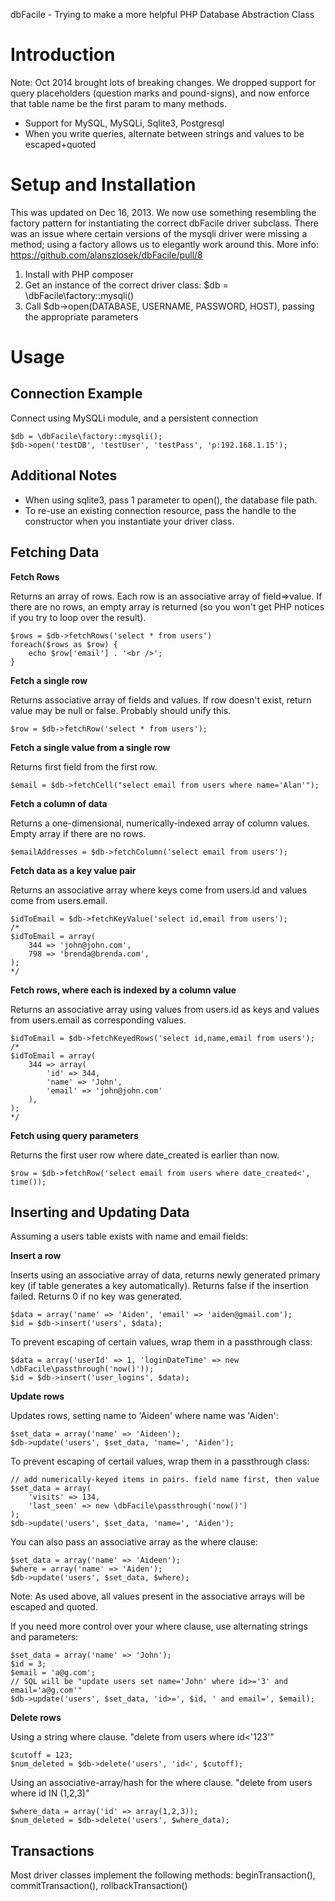 dbFacile - Trying to make a more helpful PHP Database Abstraction Class

Introduction
====

Note: Oct 2014 brought lots of breaking changes. We dropped support for query placeholders (question marks and pound-signs), and now enforce that table name be the first param to many methods.

* Support for MySQL, MySQLi, Sqlite3, Postgresql
* When you write queries, alternate between strings and values to be escaped+quoted

Setup and Installation
====

This was updated on Dec 16, 2013. We now use something resembling the factory pattern for instantiating the correct dbFacile driver subclass. There was an issue where certain versions of the mysqli driver were missing a method; using a factory allows us to elegantly work around this. More info: https://github.com/alanszlosek/dbFacile/pull/8

1. Install with PHP composer
2. Get an instance of the correct driver class: $db = \dbFacile\factory::mysqli()
3. Call $db->open(DATABASE, USERNAME, PASSWORD, HOST), passing the appropriate parameters

Usage
====

Connection Example
----

Connect using MySQLi module, and a persistent connection

    $db = \dbFacile\factory::mysqli();
    $db->open('testDB', 'testUser', 'testPass', 'p:192.168.1.15');
		
Additional Notes
----

* When using sqlite3, pass 1 parameter to open(), the database file path.
* To re-use an existing connection resource, pass the handle to the constructor when you instantiate your driver class.

Fetching Data
----

**Fetch Rows**

Returns an array of rows. Each row is an associative array of field=>value. If there are no rows, an empty array is returned (so you won't get PHP notices if you try to loop over the result).

    $rows = $db->fetchRows('select * from users')
    foreach($rows as $row) {
        echo $row['email'] . '<br />';
    }

**Fetch a single row**

Returns associative array of fields and values. If row doesn't exist, return value may be null or false. Probably should unify this.

    $row = $db->fetchRow('select * from users');

**Fetch a single value from a single row**

Returns first field from the first row.

    $email = $db->fetchCell("select email from users where name='Alan'");

**Fetch a column of data**

Returns a one-dimensional, numerically-indexed array of column values. Empty array if there are no rows.

    $emailAddresses = $db->fetchColumn('select email from users');

**Fetch data as a key value pair**

Returns an associative array where keys come from users.id and values come from users.email.

    $idToEmail = $db->fetchKeyValue('select id,email from users');
    /*
    $idToEmail = array(
        344 => 'john@john.com',
        798 => 'brenda@brenda.com',
    );
    */

**Fetch rows, where each is indexed by a column value**

Returns an associative array using values from users.id as keys and values from users.email as corresponding values.

    $idToEmail = $db->fetchKeyedRows('select id,name,email from users');
    /*
    $idToEmail = array(
        344 => array(
            'id' => 344,
            'name' => 'John',
            'email' => 'john@john.com'
        ),
    );
    */

**Fetch using query parameters**

Returns the first user row where date_created is earlier than now.

    $row = $db->fetchRow('select email from users where date_created<', time());

Inserting and Updating Data
----

Assuming a users table exists with name and email fields:

**Insert a row**

Inserts using an associative array of data, returns newly generated primary key (if table generates a key automatically).
Returns false if the insertion failed.
Returns 0 if no key was generated.

    $data = array('name' => 'Aiden', 'email' => 'aiden@gmail.com');
    $id = $db->insert('users', $data);

To prevent escaping of certain values, wrap them in a passthrough class:

    $data = array('userId' => 1, 'loginDateTime' => new \dbFacile\passthrough('now()'));
    $id = $db->insert('user_logins', $data);

**Update rows**

Updates rows, setting name to 'Aideen' where name was 'Aiden':

    $set_data = array('name' => 'Aideen');
    $db->update('users', $set_data, 'name=', 'Aiden');

To prevent escaping of certail values, wrap them in a passthrough class:

    // add numerically-keyed items in pairs. field name first, then value
    $set_data = array(
        'visits' => 134,
        'last_seen' => new \dbFacile\passthrough('now()')
    );
    $db->update('users', $set_data, 'name=', 'Aiden');

You can also pass an associative array as the where clause:

    $set_data = array('name' => 'Aideen');
    $where = array('name' => 'Aiden');
    $db->update('users', $set_data, $where);

Note: As used above, all values present in the associative arrays will be escaped and quoted.

If you need more control over your where clause, use alternating strings and parameters:

    $set_data = array('name' => 'John');
    $id = 3;
    $email = 'a@g.com';
    // SQL will be "update users set name='John' where id>='3' and email='a@g.com'"
    $db->update('users', $set_data, 'id>=', $id, ' and email=', $email);

**Delete rows**

Using a string where clause. "delete from users where id<'123'"

    $cutoff = 123;
    $num_deleted = $db->delete('users', 'id<', $cutoff);

Using an associative-array/hash for the where clause. "delete from users where id IN (1,2,3)"

    $where_data = array('id' => array(1,2,3));
    $num_deleted = $db->delete('users', $where_data);

Transactions
----
	
Most driver classes implement the following methods: beginTransaction(), commitTransaction(), rollbackTransaction()
